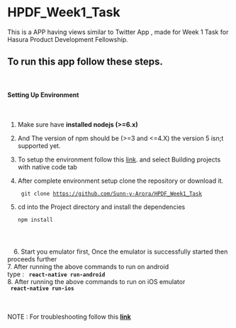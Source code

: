 # HPDF_Week1_Task
This is a APP having views similar to Twitter App , made for Week 1 Task for Hasura Product Development Fellowship.

<h2>To run this app follow these steps.</h2><br>

<h4>   Setting Up Environment </h4><br>

  1. Make sure have <b>installed nodejs (>=6.x)</b><br>
  
  2. And The version of npm should be (>=3 and <=4.X)  the version 5 isn;t supported yet.<br>
  
  3. To setup the environment follow this <a href="https://facebook.github.io/react-native/docs/getting-started.html">link</a>. 
      and select Building projects with native code tab <br>
      
  4. After complete environment setup clone  the repository or download it.<br>
  
      <code> git clone https://github.com/Sunn-y-Arora/HPDF_Week1_Task</code><br>
      
  5. cd into the Project directory and install the dependencies<br>
  
      <code>npm install<br>
  </code>
  6. Start you emulator first, Once the emulator is successfully started then proceeds further<br>
  7. After running the above commands to run on android<br>
        type :  <code><b> react-native run-android </b></code><br>
  8. After running the above commands to run on iOS emulator<br>
        <code><b> react-native run-ios</b></code><br>
<br>
<br>

NOTE : For troubleshooting follow this <b><a href="https://facebook.github.io/react-native/docs/troubleshooting.html">link</a></b>
